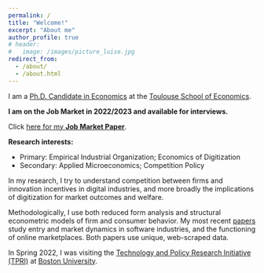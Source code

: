 ```yaml
---
permalink: /
title: "Welcome!"
excerpt: "About me"
author_profile: true
# header:
#   image: /images/picture_luise.jpg 
redirect_from: 
  - /about/
  - /about.html
---
```



I am a [Ph.D. Candidate in Economics](https://www.tse-fr.eu/people/luise-eisfeld) at the [Toulouse School of Economics](https://www.tse-fr.eu). 

**I am on the Job Market in 2022/2023 and available for interviews.**

Click [here for my **Job Market Paper**](https://luiseeisfeld.github.io/assets/docs/JMP_Eisfeld_TSE.pdf).

**Research interests:**
* Primary: Empirical Industrial Organization; Economics of Digitization
* Secondary: Applied Microeconomics; Competition Policy

In my research, I try to understand competition between firms and innovation incentives in digital industries, and more broadly the implications of digitization for market outcomes and welfare. 

Methodologically, I use both reduced form analysis and structural econometric models of firm and consumer behavior. My most recent [papers](https://luiseeisfeld.github.io/research/) study entry and market dynamics in software industries, and the functioning of online marketplaces. Both papers use unique, web-scraped data.

In Spring 2022, I was visiting the [Technology and Policy Research Initiative (TPRI)](https://sites.bu.edu/tpri/) at [Boston University](https://www.bu.edu).

